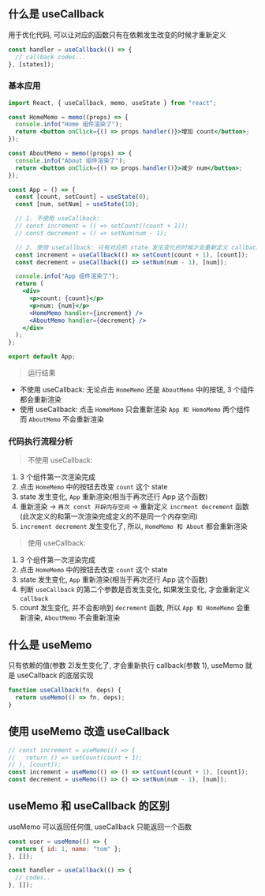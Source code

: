 ## 什么是 useCallback

用于优化代码, 可以让对应的函数只有在依赖发生改变的时候才重新定义

```jsx
const handler = useCallback(() => {
  // callback codes...
}, [states]);
```

### 基本应用

```jsx
import React, { useCallback, memo, useState } from "react";

const HomeMemo = memo((props) => {
  console.info("Home 组件渲染了");
  return <button onClick={() => props.handler()}>增加 count</button>;
});

const AboutMemo = memo((props) => {
  console.info("About 组件渲染了");
  return <button onClick={() => props.handler()}>减少 num</button>;
});

const App = () => {
  const [count, setCount] = useState(0);
  const [num, setNum] = useState(10);

  // 1. 不使用 useCallback:
  // const increment = () => setCount((count + 1));
  // const decrement = () => setNum(num - 1);

  // 2. 使用 useCallback: 只有对应的 state 发生变化的时候才会重新定义 callback
  const increment = useCallback(() => setCount(count + 1), [count]);
  const decrement = useCallback(() => setNum(num - 1), [num]);

  console.info("App 组件渲染了");
  return (
    <div>
      <p>count: {count}</p>
      <p>num: {num}</p>
      <HomeMemo handler={increment} />
      <AboutMemo handler={decrement} />
    </div>
  );
};

export default App;
```

> 运行结果

- 不使用 useCallback: 无论点击 `HomeMemo` 还是 `AboutMemo` 中的按钮, 3 个组件都会重新渲染
- 使用 useCallback: 点击 `HomeMemo` 只会重新渲染 `App 和 HemoMemo` 两个组件而 `AboutMemo` 不会重新渲染

### 代码执行流程分析

> 不使用 useCallback:

1. 3 个组件第一次渲染完成
2. 点击 `HomeMemo` 中的按钮去改变 `count` 这个 state
3. state 发生变化, `App` 重新渲染(相当于再次还行 App 这个函数)
4. 重新渲染 -> `再次 const 开辟内存空间` -> 重新定义 `incrment decrement` 函数(此次定义的和第一次渲染完成定义的不是同一个内存空间)
5. `increment decrement` 发生变化了, 所以, `HomeMemo 和 About` 都会重新渲染

> 使用 useCallback:

1. 3 个组件第一次渲染完成
2. 点击 `HomeMemo` 中的按钮去改变 `count` 这个 state
3. state 发生变化, `App` 重新渲染(相当于再次还行 App 这个函数)
4. 判断 `useCallback` 的第二个参数是否发生变化, 如果发生变化, 才会重新定义 `callback`
5. count 发生变化, 并不会影响到 `decrement` 函数, 所以 `App 和 HomeMemo` 会重新渲染, `AboutMemo` 不会重新渲染

## 什么是 useMemo

只有依赖的值(参数 2)发生变化了, 才会重新执行 callback(参数 1), useMemo 就是 useCallback 的底层实现

```jsx
function useCallback(fn, deps) {
  return useMemo(() => fn, deps);
}
```

## 使用 useMemo 改造 useCallback

```jsx
// const increment = useMemo(() => {
//   return () => setCount(count + 1);
// }, [count]);
const increment = useMemo(() => () => setCount(count + 1), [count]);
const decrement = useMemo(() => () => setNum(num - 1), [num]);
```

## useMemo 和 useCallback 的区别

useMemo 可以返回任何值, useCallback 只能返回一个函数

```jsx
const user = useMemo(() => {
  return { id: 1, name: "tom" };
}, []);

const handler = useCallback(() => {
  // codes..
}, []);
```
